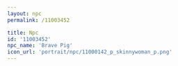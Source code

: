 ```yaml
---
layout: npc
permalink: /11003452

title: Npc
id: '11003452'
npc_name: 'Brave Pig'
icon_url: 'portrait/npc/11000142_p_skinnywoman_p.png'
---
```


